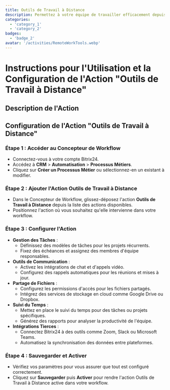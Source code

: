 ```yaml
---
title: Outils de Travail à Distance
description: Permettez à votre équipe de travailler efficacement depuis n'importe où dans le monde.
categories: 
  - 'category_1'
  - 'category_2'
badges: 
  - 'badge_2'
avatar: '/activities/RemoteWorkTools.webp'
---
```

# Instructions pour l'Utilisation et la Configuration de l'Action "Outils de Travail à Distance"

## Description de l'Action

## **Configuration de l'Action "Outils de Travail à Distance"**

### Étape 1 : Accéder au Concepteur de Workflow
- Connectez-vous à votre compte Bitrix24.
- Accédez à **CRM** > **Automatisation** > **Processus Métiers**.
- Cliquez sur **Créer un Processus Métier** ou sélectionnez-en un existant à modifier.

### Étape 2 : Ajouter l'Action Outils de Travail à Distance
- Dans le Concepteur de Workflow, glissez-déposez l'action **Outils de Travail à Distance** depuis la liste des actions disponibles.
- Positionnez l'action où vous souhaitez qu'elle intervienne dans votre workflow.

### Étape 3 : Configurer l'Action
- **Gestion des Tâches** :
  - Définissez des modèles de tâches pour les projets récurrents.
  - Fixez des échéances et assignez des membres d'équipe responsables.
- **Outils de Communication** :
  - Activez les intégrations de chat et d'appels vidéo.
  - Configurez des rappels automatiques pour les réunions et mises à jour.
- **Partage de Fichiers** :
  - Configurez les permissions d'accès pour les fichiers partagés.
  - Intégrez des services de stockage en cloud comme Google Drive ou Dropbox.
- **Suivi du Temps** :
  - Mettez en place le suivi du temps pour des tâches ou projets spécifiques.
  - Générez des rapports pour analyser la productivité de l'équipe.
- **Intégrations Tierces** :
  - Connectez Bitrix24 à des outils comme Zoom, Slack ou Microsoft Teams.
  - Automatisez la synchronisation des données entre plateformes.

### Étape 4 : Sauvegarder et Activer
- Vérifiez vos paramètres pour vous assurer que tout est configuré correctement.
- Cliquez sur **Sauvegarder** puis **Activer** pour rendre l'action Outils de Travail à Distance active dans votre workflow.